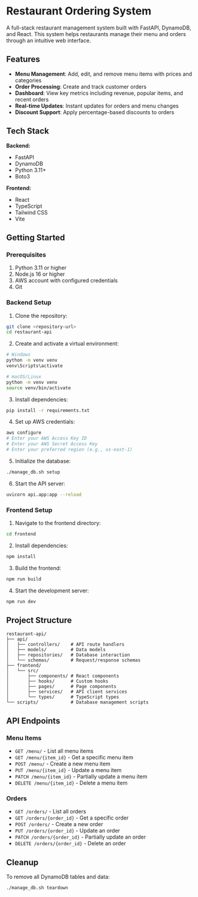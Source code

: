# Restaurant Ordering System

A full-stack restaurant management system built with FastAPI, DynamoDB, and React. This system helps restaurants manage their menu and orders through an intuitive web interface.

## Features

- **Menu Management**: Add, edit, and remove menu items with prices and categories
- **Order Processing**: Create and track customer orders
- **Dashboard**: View key metrics including revenue, popular items, and recent orders
- **Real-time Updates**: Instant updates for orders and menu changes
- **Discount Support**: Apply percentage-based discounts to orders

## Tech Stack

**Backend:**
- FastAPI
- DynamoDB
- Python 3.11+
- Boto3

**Frontend:**
- React
- TypeScript
- Tailwind CSS
- Vite

## Getting Started

### Prerequisites

1. Python 3.11 or higher
2. Node.js 16 or higher
3. AWS account with configured credentials
4. Git

### Backend Setup

1. Clone the repository:
```bash
git clone <repository-url>
cd restaurant-api
```

2. Create and activate a virtual environment:
```bash
# Windows
python -m venv venv
venv\Scripts\activate

# macOS/Linux
python -m venv venv
source venv/bin/activate
```

3. Install dependencies:
```bash
pip install -r requirements.txt
```

4. Set up AWS credentials:
```bash
aws configure
# Enter your AWS Access Key ID
# Enter your AWS Secret Access Key
# Enter your preferred region (e.g., us-east-1)
```

5. Initialize the database:
```bash
./manage_db.sh setup
```

6. Start the API server:
```bash
uvicorn api.app:app --reload
```

### Frontend Setup

1. Navigate to the frontend directory:
```bash
cd frontend
```

2. Install dependencies:
```bash
npm install
```

3. Build the frontend:
```bash
npm run build
```

4. Start the development server:
```bash
npm run dev
```

## Project Structure

```
restaurant-api/
├── api/
│   ├── controllers/    # API route handlers
│   ├── models/         # Data models
│   ├── repositories/   # Database interaction
│   └── schemas/        # Request/response schemas
├── frontend/
│   └── src/
│       ├── components/ # React components
│       ├── hooks/      # Custom hooks
│       ├── pages/      # Page components
│       ├── services/   # API client services
│       └── types/      # TypeScript types
└── scripts/            # Database management scripts
```

## API Endpoints

### Menu Items

- `GET /menu/` - List all menu items
- `GET /menu/{item_id}` - Get a specific menu item
- `POST /menu/` - Create a new menu item
- `PUT /menu/{item_id}` - Update a menu item
- `PATCH /menu/{item_id}` - Partially update a menu item
- `DELETE /menu/{item_id}` - Delete a menu item

### Orders

- `GET /orders/` - List all orders
- `GET /orders/{order_id}` - Get a specific order
- `POST /orders/` - Create a new order
- `PUT /orders/{order_id}` - Update an order
- `PATCH /orders/{order_id}` - Partially update an order
- `DELETE /orders/{order_id}` - Delete an order


## Cleanup

To remove all DynamoDB tables and data:
```bash
./manage_db.sh teardown
```